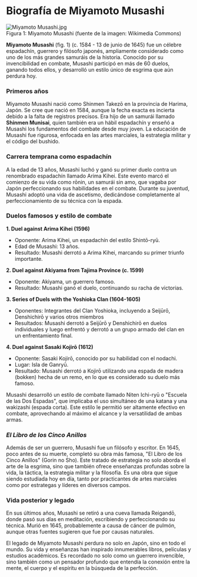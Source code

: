 # Biografía de Miyamoto Musashi

![Miyamoto Musashi.jpg](https://upload.wikimedia.org/wikipedia/commons/thumb/b/b4/Miyamoto_Musashi.jpg/640px-Miyamoto_Musashi.jpg)
<br> Figura 1: Miyamoto Musashi (fuente de la imagen: Wikimedia Commons)

**Miyamoto Musashi** (fig. 1) (c. 1584 - 13 de junio de 1645) fue un célebre espadachín, guerrero y filósofo japonés, ampliamente considerado como uno de los más grandes samuráis de la historia. Conocido por su invencibilidad en combate, Musashi participó en más de 60 duelos, ganando todos ellos, y desarrolló un estilo único de esgrima que aún perdura hoy.

### Primeros años 
Miyamoto Musashi nació como Shinmen Takezō en la provincia de Harima, Japón. Se cree que nació en 1584, aunque la fecha exacta es incierta debido a la falta de registros precisos. Era hijo de un samurái llamado **Shinmen Munisai**, quien también era un hábil espadachín y enseñó a Musashi los fundamentos del combate desde muy joven. La educación de Musashi fue rigurosa, enfocada en las artes marciales, la estrategia militar y el código del bushido.

### Carrera temprana como espadachín
A la edad de 13 años, Musashi luchó y ganó su primer duelo contra un renombrado espadachín llamado Arima Kihei. Este evento marcó el comienzo de su vida como rōnin, un samurái sin amo, que vagaba por Japón perfeccionando sus habilidades en el combate. Durante su juventud, Musashi adoptó una vida de ascetismo, dedicándose completamente al perfeccionamiento de su técnica con la espada.

### Duelos famosos y estilo de combate
**1. Duel against Arima Kihei (1596)**
   - Oponente: Arima Kihei, un espadachín del estilo Shintō-ryū.
   - Edad de Musashi: 13 años.
   - Resultado: Musashi derrotó a Arima Kihei, marcando su primer triunfo importante.

**2. Duel against Akiyama from Tajima Province (c. 1599)**
  - Oponente: Akiyama, un guerrero famoso.
  -  Resultado: Musashi ganó el duelo, continuando su racha de victorias.

**3. Series of Duels with the Yoshioka Clan (1604-1605)**
 - Oponentes: Integrantes del Clan Yoshioka, incluyendo a Seijūrō, Denshichirō y varios otros miembros
  - Resultados: Musashi derrotó a Seijūrō y Denshichirō en duelos individuales y luego enfrentó y derrotó a un grupo armado del clan en un enfrentamiento final.

**4. Duel against Sasaki Kojirō (1612)**
- Oponente: Sasaki Kojirō, conocido por su habilidad con el nodachi.
- Lugar: Isla de Ganryū.
- Resultado: Musashi derrotó a Kojirō utilizando una espada de madera (bokken) hecha de un remo, en lo que es considerado su duelo más famoso.

Musashi desarrolló un estilo de combate llamado Niten Ichi-ryū o "Escuela de las Dos Espadas", que implicaba el uso simultáneo de una katana y una wakizashi (espada corta). Este estilo le permitió ser altamente efectivo en combate, aprovechando al máximo el alcance y la versatilidad de ambas armas.

### ***El Libro de los Cinco Anillos***
Además de ser un guerrero, Musashi fue un filósofo y escritor. En 1645, poco antes de su muerte, completó su obra más famosa, "El Libro de los Cinco Anillos" (Gorin no Sho). Este tratado de estrategia no solo aborda el arte de la esgrima, sino que también ofrece enseñanzas profundas sobre la vida, la táctica, la estrategia militar y la filosofía. Es una obra que sigue siendo estudiada hoy en día, tanto por practicantes de artes marciales como por estrategas y líderes en diversos campos.

### **Vida posterior y legado**
En sus últimos años, Musashi se retiró a una cueva llamada Reigandō, donde pasó sus días en meditación, escribiendo y perfeccionando su técnica. Murió en 1645, probablemente a causa de cáncer de pulmón, aunque otras fuentes sugieren que fue por causas naturales.

El legado de Miyamoto Musashi perdura no solo en Japón, sino en todo el mundo. Su vida y enseñanzas han inspirado innumerables libros, películas y estudios académicos. Es recordado no solo como un guerrero invencible, sino también como un pensador profundo que entendía la conexión entre la mente, el cuerpo y el espíritu en la búsqueda de la perfección.
